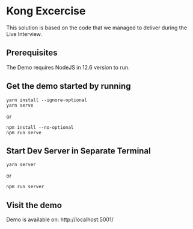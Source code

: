 # Kong Excercise

This solution is based on the code that we managed to deliver during the Live Interview.

## Prerequisites

The Demo requires NodeJS in 12.6 version to run.

## Get the demo started by running

```shell
yarn install --ignore-optional
yarn serve
```

or

```shell
npm install --no-optional
npm run serve
```

## Start Dev Server in Separate Terminal

```shell
yarn server
```

or

```shell
npm run server
```

## Visit the demo

Demo is available on:
http://localhost:5001/